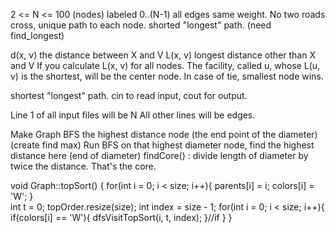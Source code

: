 2 <= N <= 100 (nodes)
labeled 0..(N-1)
all edges same weight. No two roads cross, unique path to each node.
shorted "longest" path. (need find_longest)

d(x, v) the distance between X and V
L(x, v) longest distance other than X and V
If you calculate L(x, v) for all nodes. The facility, called u, whose L(u, v) is the shortest, will be the center node.
In case of tie, smallest node wins.

shortest "longest" path.
cin to read input, cout for output.

Line 1 of all input files will be N
All other lines will be edges.


Make Graph
BFS the highest distance node (the end point of the diameter) (create find max)
Run BFS on that highest diameter node, find the highest distance here (end of diameter)
findCore() : divide length of diameter by twice the distance. That's the core.



void Graph::topSort() {
    for(int i = 0; i < size; i++){
		parents[i] = i;
		colors[i] = 'W';
	}	
	int t = 0;
    topOrder.resize(size);
    int index = size - 1;
	for(int i = 0; i < size; i++){
		if(colors[i] == 'W'){
			dfsVisitTopSort(i, t, index);
		}//if
	}
}
